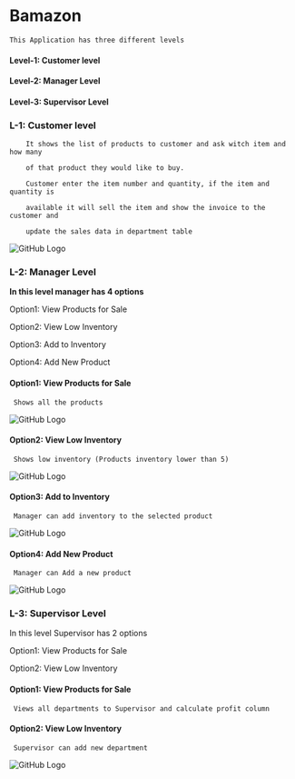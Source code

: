 # Bamazon

	This Application has three different levels

####	Level-1: Customer level

####	Level-2: Manager Level

####	Level-3: Supervisor Level



### L-1: Customer level

		It shows the list of products to customer and ask witch item and how many 

		of that product they would like to buy.

		Customer enter the item number and quantity, if the item and quantity is 

		available it will sell the item and show the invoice to the customer and 

		update the sales data in department table


![GitHub Logo](/images/customerBuy.png)


### L-2: Manager Level

**In this level manager has 4 options** 

Option1: View Products for Sale

Option2: View Low Inventory

Option3: Add to Inventory

Option4: Add New Product


#### Option1: View Products for Sale

	 Shows all the products


![GitHub Logo](/images/managerview.png)


#### Option2: View Low Inventory

	 Shows low inventory (Products inventory lower than 5)


![GitHub Logo](/images/manager_low_invntory_view.png)


#### Option3: Add to Inventory

	 Manager can add inventory to the selected product


![GitHub Logo](/images/manager_add_inventory.png)


#### Option4: Add New Product

	 Manager can Add a new product 


![GitHub Logo](/images/manager_add_product.png)



### L-3: Supervisor Level

In this level Supervisor has 2 options 

Option1: View Products for Sale

Option2: View Low Inventory

	


#### Option1: View Products for Sale
	
	 Views all departments to Supervisor and calculate profit column
	

<!-- 	![GitHub Logo](/images/supervisor_add_dept.png) -->

	
#### Option2: View Low Inventory

	 Supervisor can add new department 
	

![GitHub Logo](/images/supervisor_add_dept.png)












